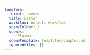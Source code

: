 ```yaml
---
longform:
  format: scenes
  title: master
  workflow: Default Workflow
  sceneFolder: /
  scenes:
    - Plasma
  sceneTemplate: templates/chapter.md
  ignoredFiles: []
---
```


